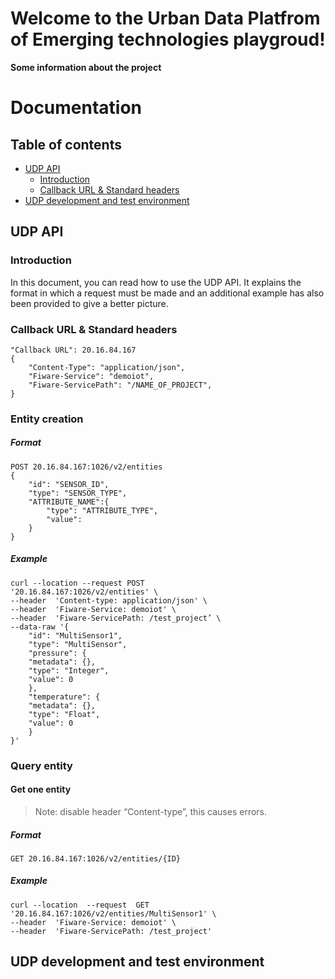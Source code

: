 # Welcome to the Urban Data Platfrom of Emerging technologies playgroud!

**Some information about the project**

# Documentation

## Table of contents
   * [UDP API](#UDP-API)
	   * [Introduction](#Introduction)
	   * [Callback URL & Standard headers](#Callback-URL-&-Standard-headers)
   * [UDP development and test environment](#UDP-development-and-test-environment)

##  UDP API

### Introduction
In this document, you can read how to use the UDP API. It explains the format in which a request must be made and an additional example has also been provided to give a better picture.

### Callback URL & Standard headers 

    "Callback URL": 20.16.84.167 
    {  
	    "Content-Type": "application/json",  
	    "Fiware-Service": "demoiot",  
	    "Fiware-ServicePath": "/NAME_OF_PROJECT",  
    }

### Entity creation
##### Format

    POST 20.16.84.167:1026/v2/entities
    {  
    	"id": "SENSOR_ID",  
    	"type": "SENSOR_TYPE",  
    	"ATTRIBUTE_NAME":{  
    		"type": "ATTRIBUTE_TYPE",  
    		"value":  
    	}  
    }
##### Example

    curl --location --request POST  
    '20.16.84.167:1026/v2/entities' \  
    --header  'Content-type: application/json' \  
    --header  'Fiware-Service: demoiot' \  
    --header  'Fiware-ServicePath: /test_project’ \  
    --data-raw '{  
    	"id": "MultiSensor1",  
    	"type": "MultiSensor",  
    	"pressure": {  
    	"metadata": {},  
    	"type": "Integer",  
    	"value": 0  
    	},  
    	"temperature": {  
    	"metadata": {},  
    	"type": "Float",  
    	"value": 0  
    	}  
    }'

### Query entity
#### Get one entity

> Note: disable header  “Content-type”, this causes errors.

##### Format

    GET 20.16.84.167:1026/v2/entities/{ID}
##### Example

    curl --location  --request  GET 
    '20.16.84.167:1026/v2/entities/MultiSensor1' \
    --header  'Fiware-Service: demoiot' \
    --header  'Fiware-ServicePath: /test_project'

##  UDP development and test environment
